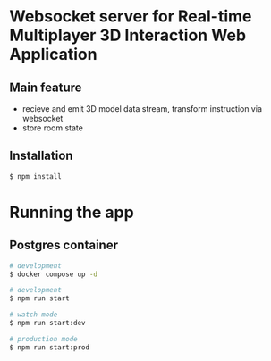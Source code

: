 # Websocket server for Real-time Multiplayer 3D Interaction Web Application

## Main feature
- recieve and emit 3D model data stream, transform instruction via websocket
- store room state

## Installation

```bash
$ npm install
```

# Running the app
## Postgres container
```bash
# development
$ docker compose up -d
```

```bash
# development
$ npm run start

# watch mode
$ npm run start:dev

# production mode
$ npm run start:prod
```


